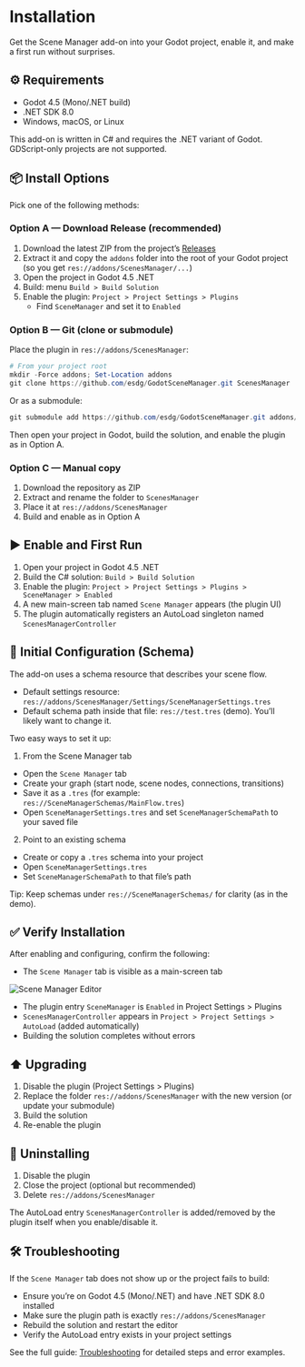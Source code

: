 # Installation

Get the Scene Manager add-on into your Godot project, enable it, and make a first run without surprises.

## ⚙️ Requirements

- Godot 4.5 (Mono/.NET build)
- .NET SDK 8.0
- Windows, macOS, or Linux

This add-on is written in C# and requires the .NET variant of Godot. GDScript-only projects are not supported.

## 📦 Install Options

Pick one of the following methods:

### Option A — Download Release (recommended)
1. Download the latest ZIP from the project’s [Releases](https://github.com/esdg/GodotSceneManager/releases)
2. Extract it and copy the `addons` folder into the root of your Godot project (so you get `res://addons/ScenesManager/...`)
3. Open the project in Godot 4.5 .NET
4. Build: menu `Build > Build Solution`
5. Enable the plugin: `Project > Project Settings > Plugins`
   - Find `SceneManager` and set it to `Enabled`

### Option B — Git (clone or submodule)
Place the plugin in `res://addons/ScenesManager`:

```powershell
# From your project root
mkdir -Force addons; Set-Location addons
git clone https://github.com/esdg/GodotSceneManager.git ScenesManager
```

Or as a submodule:

```powershell
git submodule add https://github.com/esdg/GodotSceneManager.git addons/ScenesManager
```

Then open your project in Godot, build the solution, and enable the plugin as in Option A.

### Option C — Manual copy
1. Download the repository as ZIP
2. Extract and rename the folder to `ScenesManager`
3. Place it at `res://addons/ScenesManager`
4. Build and enable as in Option A

## ▶️ Enable and First Run

1. Open your project in Godot 4.5 .NET
2. Build the C# solution: `Build > Build Solution`
3. Enable the plugin: `Project > Project Settings > Plugins > SceneManager > Enabled`
4. A new main-screen tab named `Scene Manager` appears (the plugin UI)
5. The plugin automatically registers an AutoLoad singleton named `ScenesManagerController`

## 🔧 Initial Configuration (Schema)

The add-on uses a schema resource that describes your scene flow.

- Default settings resource: `res://addons/ScenesManager/Settings/SceneManagerSettings.tres`
- Default schema path inside that file: `res://test.tres` (demo). You’ll likely want to change it.

Two easy ways to set it up:

1) From the Scene Manager tab
- Open the `Scene Manager` tab
- Create your graph (start node, scene nodes, connections, transitions)
- Save it as a `.tres` (for example: `res://SceneManagerSchemas/MainFlow.tres`)
- Open `SceneManagerSettings.tres` and set `SceneManagerSchemaPath` to your saved file

2) Point to an existing schema
- Create or copy a `.tres` schema into your project
- Open `SceneManagerSettings.tres`
- Set `SceneManagerSchemaPath` to that file’s path

Tip: Keep schemas under `res://SceneManagerSchemas/` for clarity (as in the demo).

## ✅ Verify Installation

After enabling and configuring, confirm the following:
- The `Scene Manager` tab is visible as a main-screen tab

![Scene Manager Editor](/imgs/screenshot-beta-tab.png)

- The plugin entry `SceneManager` is `Enabled` in Project Settings > Plugins
- `ScenesManagerController` appears in `Project > Project Settings > AutoLoad` (added automatically)
- Building the solution completes without errors

## ⬆️ Upgrading

1. Disable the plugin (Project Settings > Plugins)
2. Replace the folder `res://addons/ScenesManager` with the new version (or update your submodule)
3. Build the solution
4. Re-enable the plugin

## 🧹 Uninstalling

1. Disable the plugin
2. Close the project (optional but recommended)
3. Delete `res://addons/ScenesManager`

The AutoLoad entry `ScenesManagerController` is added/removed by the plugin itself when you enable/disable it.

## 🛠️ Troubleshooting

If the `Scene Manager` tab does not show up or the project fails to build:
- Ensure you’re on Godot 4.5 (Mono/.NET) and have .NET SDK 8.0 installed
- Make sure the plugin path is exactly `res://addons/ScenesManager`
- Rebuild the solution and restart the editor
- Verify the AutoLoad entry exists in your project settings

See the full guide: [Troubleshooting](troubleshooting.md) for detailed steps and error examples.